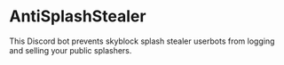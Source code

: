 # AntiSplashStealer
This Discord bot prevents skyblock splash stealer userbots from logging and selling your public splashers.
